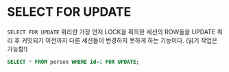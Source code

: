 # SELECT FOR UPDATE

`SELECT FOR UPDATE` 쿼리란 가장 먼저 LOCK을 획득한 세션의 ROW들을 UPDATE 쿼리 후 커밋되기 이전까지 다른 세션들이 변경하지 못하게 하는 기능이다. (읽기 작업은 가능함!)

```SQL
SELECT * FROM person WHERE id=1 FOR UPDATE;
```
